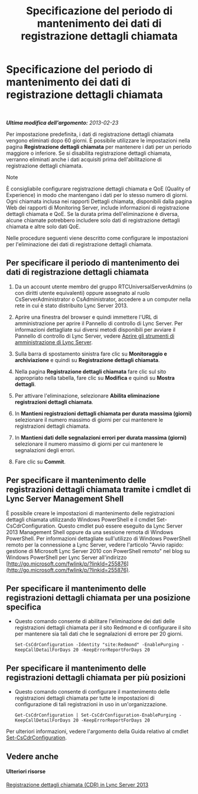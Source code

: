 ﻿---
title: Specificazione del periodo di mantenimento dei dati di registrazione dettagli chiamata
TOCTitle: Specificazione del periodo di mantenimento dei dati di registrazione dettagli chiamata
ms:assetid: c0fd6056-87bc-4136-902a-f1b37cd3a1ca
ms:mtpsurl: https://technet.microsoft.com/it-it/library/Gg182581(v=OCS.15)
ms:contentKeyID: 49301851
ms.date: 08/24/2015
mtps_version: v=OCS.15
ms.translationtype: HT
---

# Specificazione del periodo di mantenimento dei dati di registrazione dettagli chiamata

 

_**Ultima modifica dell'argomento:** 2013-02-23_

Per impostazione predefinita, i dati di registrazione dettagli chiamata vengono eliminati dopo 60 giorni. È possibile utilizzare le impostazioni nella pagina **Registrazione dettagli chiamata** per mantenere i dati per un periodo maggiore o inferiore. Se si disabilita registrazione dettagli chiamata, verranno eliminati anche i dati acquisiti prima dell'abilitazione di registrazione dettagli chiamata.


> [!NOTE]
> È consigliabile configurare registrazione dettagli chiamata e QoE (Quality of Experience) in modo che mantengano i dati per lo stesso numero di giorni. Ogni chiamata inclusa nei rapporti Dettagli chiamata, disponibili dalla pagina Web dei rapporti di Monitoring Server, include informazioni di registrazione dettagli chiamata e QoE. Se la durata prima dell'eliminazione è diversa, alcune chiamate potrebbero includere solo dati di registrazione dettagli chiamata e altre solo dati QoE.



Nelle procedure seguenti viene descritto come configurare le impostazioni per l'eliminazione dei dati di registrazione dettagli chiamata.

## Per specificare il periodo di mantenimento dei dati di registrazione dettagli chiamata

1.  Da un account utente membro del gruppo RTCUniversalServerAdmins (o con diritti utente equivalenti) oppure assegnato al ruolo CsServerAdministrator o CsAdministrator, accedere a un computer nella rete in cui è stato distribuito Lync Server 2013.

2.  Aprire una finestra del browser e quindi immettere l'URL di amministrazione per aprire il Pannello di controllo di Lync Server. Per informazioni dettagliate sui diversi metodi disponibili per avviare il Pannello di controllo di Lync Server, vedere [Aprire gli strumenti di amministrazione di Lync Server](lync-server-2013-open-lync-server-administrative-tools.md).

3.  Sulla barra di spostamento sinistra fare clic su **Monitoraggio e archiviazione** e quindi su **Registrazione dettagli chiamata**.

4.  Nella pagina **Registrazione dettagli chiamata** fare clic sul sito appropriato nella tabella, fare clic su **Modifica** e quindi su **Mostra dettagli**.

5.  Per attivare l'eliminazione, selezionare **Abilita eliminazione registrazioni dettagli chiamata**.

6.  In **Mantieni registrazioni dettagli chiamata per durata massima (giorni)** selezionare il numero massimo di giorni per cui mantenere le registrazioni dettagli chiamata.

7.  In **Mantieni dati delle segnalazioni errori per durata massima (giorni)** selezionare il numero massimo di giorni per cui mantenere le segnalazioni degli errori.

8.  Fare clic su **Commit**.

## Per specificare il mantenimento delle registrazioni dettagli chiamata tramite i cmdlet di Lync Server Management Shell

È possibile creare le impostazioni di mantenimento delle registrazioni dettagli chiamata utilizzando Windows PowerShell e il cmdlet Set-CsCdrConfiguration. Questo cmdlet può essere eseguito da Lync Server 2013 Management Shell oppure da una sessione remota di Windows PowerShell. Per informazioni dettagliate sull'utilizzo di Windows PowerShell remoto per la connessione a Lync Server, vedere l'articolo "Avvio rapido: gestione di Microsoft Lync Server 2010 con PowerShell remoto" nel blog su Windows PowerShell per Lync Server all'indirizzo [http://go.microsoft.com/fwlink/p/?linkId=255876](http://go.microsoft.com/fwlink/p/?linkid=255876).

## Per specificare il mantenimento delle registrazioni dettagli chiamata per una posizione specifica

  - Questo comando consente di abilitare l'eliminazione dei dati delle registrazioni dettagli chiamata per il sito Redmond e di configurare il sito per mantenere sia tali dati che le segnalazioni di errore per 20 giorni.
    
        Set-CsCdrConfiguration -Identity "site:Redmond" -EnablePurging -KeepCallDetailForDays 20 -KeepErrorReportForDays 20

## Per specificare il mantenimento delle registrazioni dettagli chiamata per più posizioni

  - Questo comando consente di configurare il mantenimento delle registrazioni dettagli chiamata per tutte le impostazioni di configurazione di tali registrazioni in uso in un'organizzazione.
    
        Get-CsCdrConfiguration | Set-CsCdrConfiguration-EnablePurging -KeepCallDetailForDays 20 -KeepErrorReportForDays 20

Per ulteriori informazioni, vedere l'argomento della Guida relativo al cmdlet [Set-CsCdrConfiguration](set-cscdrconfiguration.md).

## Vedere anche

#### Ulteriori risorse

[Registrazione dettagli chiamata (CDR) in Lync Server 2013](lync-server-2013-call-detail-recording-cdr.md)

